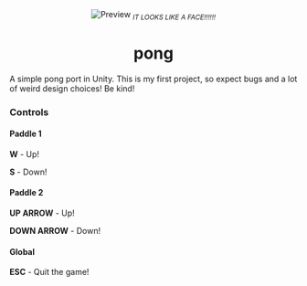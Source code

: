 <div align="center">
	<img src="preview.png" alt="Preview" />
	<sub><em>IT LOOKS LIKE A FACE!!!!!!</em></sub>
	<h1>pong</h1>
</div>

A simple pong port in Unity. This is my first project, so expect bugs and a lot of weird design choices! Be kind!

### Controls

#### Paddle 1

**W** - Up!

**S** - Down!

#### Paddle 2

**UP ARROW** - Up!

**DOWN ARROW** - Down!

#### Global

**ESC** - Quit the game!
